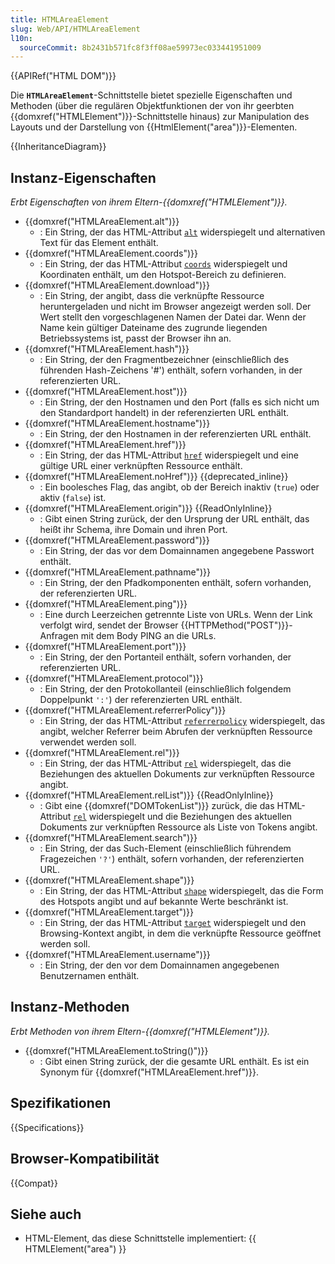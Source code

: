 ```yaml
---
title: HTMLAreaElement
slug: Web/API/HTMLAreaElement
l10n:
  sourceCommit: 8b2431b571fc8f3ff08ae59973ec033441951009
---
```


{{APIRef("HTML DOM")}}

Die **`HTMLAreaElement`**-Schnittstelle bietet spezielle Eigenschaften und Methoden (über die regulären Objektfunktionen der von ihr geerbten {{domxref("HTMLElement")}}-Schnittstelle hinaus) zur Manipulation des Layouts und der Darstellung von {{HtmlElement("area")}}-Elementen.

{{InheritanceDiagram}}

## Instanz-Eigenschaften

_Erbt Eigenschaften von ihrem Eltern-{{domxref("HTMLElement")}}._

- {{domxref("HTMLAreaElement.alt")}}
  - : Ein String, der das HTML-Attribut [`alt`](/de/docs/Web/HTML/Element/area#alt) widerspiegelt und alternativen Text für das Element enthält.
- {{domxref("HTMLAreaElement.coords")}}
  - : Ein String, der das HTML-Attribut [`coords`](/de/docs/Web/HTML/Element/area#coords) widerspiegelt und Koordinaten enthält, um den Hotspot-Bereich zu definieren.
- {{domxref("HTMLAreaElement.download")}}
  - : Ein String, der angibt, dass die verknüpfte Ressource heruntergeladen und nicht im Browser angezeigt werden soll. Der Wert stellt den vorgeschlagenen Namen der Datei dar. Wenn der Name kein gültiger Dateiname des zugrunde liegenden Betriebssystems ist, passt der Browser ihn an.
- {{domxref("HTMLAreaElement.hash")}}
  - : Ein String, der den Fragmentbezeichner (einschließlich des führenden Hash-Zeichens '#') enthält, sofern vorhanden, in der referenzierten URL.
- {{domxref("HTMLAreaElement.host")}}
  - : Ein String, der den Hostnamen und den Port (falls es sich nicht um den Standardport handelt) in der referenzierten URL enthält.
- {{domxref("HTMLAreaElement.hostname")}}
  - : Ein String, der den Hostnamen in der referenzierten URL enthält.
- {{domxref("HTMLAreaElement.href")}}
  - : Ein String, der das HTML-Attribut [`href`](/de/docs/Web/HTML/Element/area#href) widerspiegelt und eine gültige URL einer verknüpften Ressource enthält.
- {{domxref("HTMLAreaElement.noHref")}} {{deprecated_inline}}
  - : Ein boolesches Flag, das angibt, ob der Bereich inaktiv (`true`) oder aktiv (`false`) ist.
- {{domxref("HTMLAreaElement.origin")}} {{ReadOnlyInline}}
  - : Gibt einen String zurück, der den Ursprung der URL enthält, das heißt ihr Schema, ihre Domain und ihren Port.
- {{domxref("HTMLAreaElement.password")}}
  - : Ein String, der das vor dem Domainnamen angegebene Passwort enthält.
- {{domxref("HTMLAreaElement.pathname")}}
  - : Ein String, der den Pfadkomponenten enthält, sofern vorhanden, der referenzierten URL.
- {{domxref("HTMLAreaElement.ping")}}
  - : Eine durch Leerzeichen getrennte Liste von URLs. Wenn der Link verfolgt wird, sendet der Browser {{HTTPMethod("POST")}}-Anfragen mit dem Body PING an die URLs.
- {{domxref("HTMLAreaElement.port")}}
  - : Ein String, der den Portanteil enthält, sofern vorhanden, der referenzierten URL.
- {{domxref("HTMLAreaElement.protocol")}}
  - : Ein String, der den Protokollanteil (einschließlich folgendem Doppelpunkt `':'`) der referenzierten URL enthält.
- {{domxref("HTMLAreaElement.referrerPolicy")}}
  - : Ein String, der das HTML-Attribut [`referrerpolicy`](/de/docs/Web/HTML/Element/area#referrerpolicy) widerspiegelt, das angibt, welcher Referrer beim Abrufen der verknüpften Ressource verwendet werden soll.
- {{domxref("HTMLAreaElement.rel")}}
  - : Ein String, der das HTML-Attribut [`rel`](/de/docs/Web/HTML/Element/area#rel) widerspiegelt, das die Beziehungen des aktuellen Dokuments zur verknüpften Ressource angibt.
- {{domxref("HTMLAreaElement.relList")}} {{ReadOnlyInline}}
  - : Gibt eine {{domxref("DOMTokenList")}} zurück, die das HTML-Attribut [`rel`](/de/docs/Web/HTML/Element/area#rel) widerspiegelt und die Beziehungen des aktuellen Dokuments zur verknüpften Ressource als Liste von Tokens angibt.
- {{domxref("HTMLAreaElement.search")}}
  - : Ein String, der das Such-Element (einschließlich führendem Fragezeichen `'?'`) enthält, sofern vorhanden, der referenzierten URL.
- {{domxref("HTMLAreaElement.shape")}}
  - : Ein String, der das HTML-Attribut [`shape`](/de/docs/Web/HTML/Element/area#shape) widerspiegelt, das die Form des Hotspots angibt und auf bekannte Werte beschränkt ist.
- {{domxref("HTMLAreaElement.target")}}
  - : Ein String, der das HTML-Attribut [`target`](/de/docs/Web/HTML/Element/area#target) widerspiegelt und den Browsing-Kontext angibt, in dem die verknüpfte Ressource geöffnet werden soll.
- {{domxref("HTMLAreaElement.username")}}
  - : Ein String, der den vor dem Domainnamen angegebenen Benutzernamen enthält.

## Instanz-Methoden

_Erbt Methoden von ihrem Eltern-{{domxref("HTMLElement")}}._

- {{domxref("HTMLAreaElement.toString()")}}
  - : Gibt einen String zurück, der die gesamte URL enthält. Es ist ein Synonym für {{domxref("HTMLAreaElement.href")}}.

## Spezifikationen

{{Specifications}}

## Browser-Kompatibilität

{{Compat}}

## Siehe auch

- HTML-Element, das diese Schnittstelle implementiert: {{ HTMLElement("area") }}
